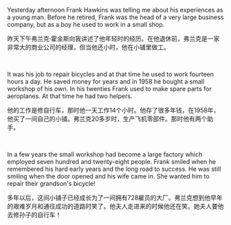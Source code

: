 Yesterday afternoon Frank Hawkins was telling me about his experiences as a young man. Before he retired, Frank was the head of a very large business company, but as a boy he used to work in a small shop.

昨天下午弗兰克·霍金斯向我讲述了他年轻时的经历。在他退休前，弗兰克是一家非常大的商业公司的经理，但当他还小时，他在小铺里做工。

    



It was his job to repair bicycles and at that time he used to work fourteen hours a day. He saved money for years and in 1958 he bought a small workshop of his own. In his twenties Frank used to make spare parts for aeroplanes. At that time he had two helpers.

他的工作是修自行车，那时他一天工作14个小时。他存了很多年钱，在1958年，他买了一间自己的小铺。弗兰克20多岁时，生产飞机零部件。那时他有两个助手。

    



In a few years the small workshop had become a large factory which employed seven hundred and twenty-eight people. Frank smiled when he remembered his hard early years and the long road to success. He was still smiling when the door opened and his wife came in. She wanted him to repair their grandson's bicycle!

多年以后，这间小铺子已经成长为了一间拥有728雇员的大厂。弗兰克想到他早年的艰难岁月和通往成功的道路时笑了。他夫人走进来的时候他还在笑。她夫人要他去修孙子的自行车！
